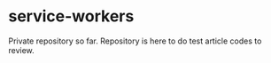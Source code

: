 # service-workers
Private repository so far. Repository is here to do test article codes to review.
